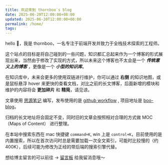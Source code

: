 ```yaml
---
title: 欢迎来到 thornboo`s blog
date: 2025-06-20T12:00:00+08:00
updated: 2025-06-20T12:00:00+08:00
permalink: /home/
tags:
---
```


hello 👋，我是 thornboo，一名专注于前端开发并致力于全栈技术探索的工程师。

这个站点的目标是将自己碰到的一些问题，知识都汇总起来作为一个博客的形式展现出来，当然由于修改了实现的方式，所以未来这个博客也不太会是一个 __*传统意义上的博客*__ ，更像是一个 **_小型的知识库_**。

在知识库中，未来会更多的使用双链进行维护，你可以通过 **右侧** 的知识地图，或是鼠标悬浮 hover 来更快的查看文档，对比之前的长文博客，后面新增的模块和维护的内容将会 **更加碎片** 和 **精简**，请见谅。

文章使用 [思源笔记](https://b3log.org/siyuan/) 编写，发布使用的是 [github workflow](https://docs.github.com/en/actions/using-workflows) , 项目地址是 [boo-blog](https://github.com/thornboo/boo-blog)。

归档的长文地址将会固定不变，同时旧的文章会按照相对合理的方式做 MOC（Maps of Content） 进行整理。

在本站中搜索东西在 mac 快捷键 `command+K`, win 上是 `control+K`，目前使用的是内置搜索，所以在首次访问时总是需要加载一次全文索引，可能时比较慢的（约 400K），后续可能为修改为正经的带后端的搜索引擎代替。

想给博主留言的可以前往 -> [留言板](留言板.md) 给我留消息哦～
